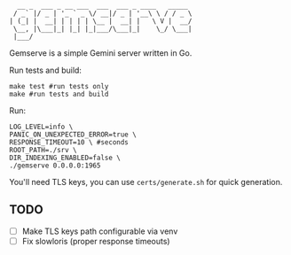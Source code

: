 ```
  __ _  ___ _ __ ___  ___  ___ _ ____   _____ 
 / _` |/ _ | '_ ` _ \/ __|/ _ | '__\ \ / / _ \
| (_| |  __| | | | | \__ |  __| |   \ V |  __/
 \__, |\___|_| |_| |_|___/\___|_|    \_/ \___|
 |___/          
```

Gemserve is a simple Gemini server written in Go.

Run tests and build:

```shell
make test #run tests only
make #run tests and build
```

Run:

```shell
LOG_LEVEL=info \
PANIC_ON_UNEXPECTED_ERROR=true \
RESPONSE_TIMEOUT=10 \ #seconds
ROOT_PATH=./srv \
DIR_INDEXING_ENABLED=false \
./gemserve 0.0.0.0:1965
```

You'll need TLS keys, you can use `certs/generate.sh`
for quick generation.

## TODO
- [ ] Make TLS keys path configurable via venv
- [ ] Fix slowloris (proper response timeouts)
